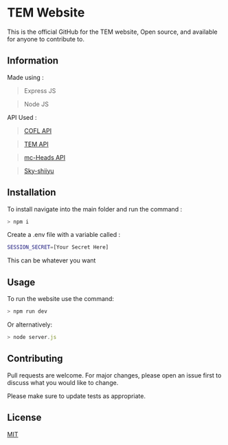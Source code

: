 # TEM Website

This is the official GitHub for the TEM website, Open source, and available for anyone to contribute to.

## Information

Made using :
> Express JS 

> Node JS

API Used :
> [COFL API](https://sky.coflnet.com/api/index.html)

> [TEM API](https://api.tem.cx/)

> [mc-Heads API](https://mc-heads.net/)

> [Sky-shiiyu](https://sky.shiiyu.moe/)

## Installation

To install navigate into the main folder and run the command :

```bash
> npm i
```
Create a .env file with a variable called :
```bash
SESSION_SECRET=[Your Secret Here]
```
This can be whatever you want

## Usage

To run the website use the command:
```bash
> npm run dev
```

Or alternatively:
```javascript
> node server.js
```

## Contributing
Pull requests are welcome. For major changes, please open an issue first to discuss what you would like to change.

Please make sure to update tests as appropriate.

## License
[MIT](https://choosealicense.com/licenses/mit/)
